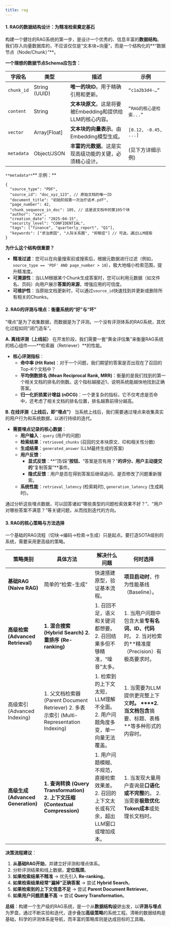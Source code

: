 ```yaml
---
title: rag 
---
```


#### **1. RAG的数据结构设计：为精准检索奠定基石**
构建一个健壮的RAG系统的第一步，是设计一个优秀的、信息丰富的**数据结构**。我们存入向量数据库的，不应该仅仅是“文本块+向量”，而是一个结构化的**“数据节点（Node/Chunk）”**。

**一个理想的数据节点Schema应包含：**

| 字段名 | 类型 | 描述 | 示例 |
| --- | --- | --- | --- |
| `chunk_id` | String (UUID) | **唯一的块ID**。用于精确引用和更新。 | `“c1a2b3d4-…”` |
| `content` | String | **文本块原文**。这是将要被Embedding和提供给LLM的核心内容。 | `“RAG的核心是检索...”` |
| `vector` | Array[Float] | **文本块的向量表示**。由Embedding模型生成。 | `[0.12, -0.45, ...]` |
| `metadata` | Object/JSON | **丰富的元数据**。这是实现高级功能的关键，必须精心设计。 | (见下方详细示例) |




`**metadata**`** 示例：**

```plain
{
  "source_type": "PDF",
  "source_id": "doc_xyz_123", // 原始文档的唯一ID
  "document_title": "初始阶段第一次治疗话术.pdf",
  "page_number": 42,
  "chunk_sequence_in_doc": 105, // 这是该文档中的第105个块
  "author": "xxx",
  "creation_date": "2025-04-15",
  "security_level": "CONFIDENTIAL",
  "tags": ["finance", "quarterly_report", "Q1"],
  "keywords": ["求治原因", "人际关系圈", "抑郁症"] // 可选，通过LLM提取
}
```

**为什么这个结构很重要？**

+ **精准过滤**：您可以在向量搜索前或搜索后，根据元数据进行过滤（例如，`source_type == 'PDF' AND page_number > 10`），极大地缩小检索范围，提升精准度。
+ **可溯源性**：当LLM根据某个Chunk生成答案时，您可以利用元数据（如文件名、页码）向用户展示**答案的来源**，增强应用的可信度。
+ **可维护性**：当原始文档更新时，可以通过`source_id`快速找到并更新或删除所有相关的Chunks。

#### **2. RAG的评测与埋点：衡量系统的“好”与“坏”**
“埋点”是为了收集数据，而数据是为了评测。一个没有评测体系的RAG系统，其优化过程如同“闭门造车”。

**A. 离线评测（上线前）** 在开发阶段，我们需要一套“黄金评估集”来衡量RAG系统的核心组件——**检索器（Retriever）**的性能。

+ **核心评测指标**：
    - **命中率 (Hit Rate)**：对于一个问题，我们期望的答案是否出现在了召回的Top-K个文档中？
    - **平均倒数排名 (Mean Reciprocal Rank, MRR)**：衡量的是我们找到的第一个相关文档的排名的倒数。这个指标越接近1，说明系统能越快地找到正确答案。
    - **归一化折损累计增益 (nDCG)**：一个更复杂的指标，它不仅考虑是否命中，还考虑了相关文档的排名位置，排名越靠前得分越高。

**B. 在线评测（上线后，即“埋点”）** 当系统上线后，我们需要通过埋点来收集真实的用户行为和系统数据，以进行持续的迭代。

+ **需要埋点记录的核心数据**：
    - **用户输入**：`query` (用户的问题)
    - **检索结果**：`retrieved_chunks` (召回的文本块原文、ID和相关性分数)
    - **生成结果**：`generated_answer` (LLM最终生成的答案)
    - **用户反馈**：
        * **显式反馈**：**“顶/踩”**按钮、**“答案是否有用？”**的评分、用户主动提交的**“复制答案”**事件。
        * **隐式反馈**：用户是否在得到答案后继续追问、是否修改了问题重新搜索。
    - **系统性能**：`retrieval_latency` (检索耗时), `generation_latency` (生成耗时)。

通过分析这些埋点数据，可以回答诸如“哪些类型的问题检索效果不好？”、“用户对哪些答案不满意？”等关键问题，从而找到迭代的方向。

#### **3. RAG的核心策略与方法选择**
一个基础的RAG流程（切块->编码->检索->生成）只是起点。要打造SOTA级别的系统，需要采用更高级的策略。

| 策略类别 | 具体方法 | 解决什么问题 | 何时选择 |
| --- | --- | --- | --- |
| **基础RAG (Naive RAG)** | 简单的“检索-生成” | 快速搭建原型，验证基本流程。 | **项目启动时**，作为性能基线（Baseline）。 |
| **高级检索 (Advanced Retrieval)** | **1. 混合搜索 (Hybrid Search)**    **2. 重排序 (Re-ranking)** | 1. 召回不足，语义和关键词都想要。   2. 召回结果多但不够精准，“噪音”太多。 | 1. 当用户问题中包含大量**专有名词、ID、代码**时。   2. 当对检索的**精准度（Precision）有极高要求时。 |
| 高级索引 (Advanced Indexing) | 1. 父文档检索器 (Parent Document Retriever)    2. 多表示索引 (Multi-Representation Indexing) | 1. 检索到的上下文太短，LLM理解不全面。   2. 用户问题角度多变，单一向量无法覆盖。 | 1. 当需要为LLM提供更完整上下文**时。   ****2. 当文档包含**摘要、标题、表格**等多种形式的内容时。 |
| **高级生成 (Advanced Generation)** | **1. 查询转换 (Query Transformation)**    **2. 上下文压缩 (Contextual Compression)** | 1. 用户问题模糊、不规范，直接检索效果差。   2. 召回的上下文太长或有冗余，超出LLM窗口或增加成本。 | 1. 当发现大量用户查询是**口语化或不完整**的。   2. 当需要**极致优化Token成本**或处理长文档时。 |




**决策流程建议**：

1. **从基础RAG开始**，并建立好评测和埋点体系。
2. 分析评测结果和线上数据，**定位瓶颈**。
3. **如果检索结果不精准** -> 优先引入 **Re-ranking**。
4. **如果检索结果经常“漏掉”正确答案** -> 尝试 **Hybrid Search**。
5. **如果检索到的上下文信息不足** -> 尝试 **Parent Document Retriever**。
6. **如果用户问题质量不高** -> 尝试 **Query Transformation**。

**总结**：构建一个生产级的RAG系统，是一个从**数据结构设计**出发，以**评测与埋点**为罗盘，通过不断实验和迭代，逐步叠加**高级策略**的系统工程。清晰的数据结构是基础，科学的评测体系是导航，而丰富的策略库则是达成目标的工具箱。

